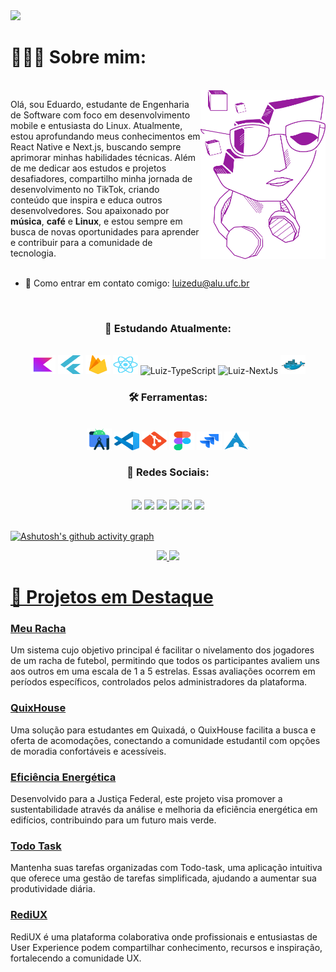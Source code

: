 <img src="/assets/Background.gif" />

<h1 align="left">🧑🏿‍💻 Sobre mim:</h1>

<br>

<img align="right" width="200px" src="/assets/Ilustração - PessoaFoneOculosRosa.png">

Olá, sou Eduardo, estudante de Engenharia de Software com foco em desenvolvimento mobile e entusiasta do Linux.
Atualmente, estou aprofundando meus conhecimentos em React Native e Next.js, buscando sempre aprimorar minhas habilidades técnicas.
Além de me dedicar aos estudos e projetos desafiadores, compartilho minha jornada de desenvolvimento no TikTok, criando conteúdo que inspira e educa outros desenvolvedores.
Sou apaixonado por **música**, **café** e **Linux**, e estou sempre em busca de novas oportunidades para aprender e contribuir para a comunidade de tecnologia.
</br>
</br>

- 📧 Como entrar em contato comigo: <luizedu@alu.ufc.br>

</br>

<div style="display: inline_block">
  
  <div align="center">
  <h3 >📝 Estudando Atualmente:</h3>
  <br>
  <img  alt="Luiz-Kotlin" height="30" width="40" src="https://raw.githubusercontent.com/devicons/devicon/master/icons/kotlin/kotlin-original.svg">
  <img  alt="Luiz-Flutter" height="30" width="40" src="https://raw.githubusercontent.com/devicons/devicon/master/icons/flutter/flutter-plain.svg">
  <img  alt="Luiz-Firebase" height="30" width="40" src="https://raw.githubusercontent.com/devicons/devicon/master/icons/firebase/firebase-original.svg">
  <img  alt="Luiz-React" height="30" width="40" src="https://raw.githubusercontent.com/devicons/devicon/master/icons/react/react-original.svg">
  <img  alt="Luiz-TypeScript" height="30" width="40" src="https://cdn.jsdelivr.net/gh/devicons/devicon@latest/icons/typescript/typescript-plain.svg">
  <img  alt="Luiz-NextJs" height="30" width="40" src="https://cdn.jsdelivr.net/gh/devicons/devicon@latest/icons/nextjs/nextjs-original.svg">
  <img  alt="Luiz-Docker" height="30" width="40" src="https://raw.githubusercontent.com/devicons/devicon/master/icons/docker/docker-original.svg">
  </div>
  
  <div align="center">
    <h3 >🛠️ Ferramentas:</h3>
    <br>
    <img  alt="Luiz-Android-Studio" height="35" width="40" src="https://raw.githubusercontent.com/devicons/devicon/master/icons/androidstudio/androidstudio-original.svg">
    <img  alt="Visual-Studio-Code-logo" height="30" width="40" src="https://raw.githubusercontent.com/devicons/devicon/master/icons/vscode/vscode-original.svg">
    <img  alt="Luiz-Git" height="30" width="40" src="https://raw.githubusercontent.com/devicons/devicon/master/icons/git/git-original.svg">
    <img  alt="Luiz-Figma" height="30" width="40" src="https://raw.githubusercontent.com/devicons/devicon/master/icons/figma/figma-original.svg">
    <img  alt="Luiz-Jira" height="30" width="40" src="https://raw.githubusercontent.com/devicons/devicon/master/icons/jira/jira-original.svg">
    <img  alt="Luiz-Arch-Linux" height="30" width="40" src="https://raw.githubusercontent.com/devicons/devicon/master/icons/archlinux/archlinux-original.svg">
  </div>

  <div align="center">
    <h3 >📲 Redes Sociais:</h3>
    <br>
    <a href="https://www.instagram.com/eduard0.dev/" target="_blank"><img src="https://img.shields.io/badge/-Instagram-%23E4405F?style=for-the-badge&logo=instagram&logoColor=white" target="_blank"></a>
    <a href="https://www.tiktok.com/@um.simples.dev/" target="_blank"><img src="https://img.shields.io/badge/-TikTok-%23000000?style=for-the-badge&logo=tiktok&logoColor=white" target="_blank"></a>
    <a href = "mailto:luizedu@alu.ufc.br"><img src="https://img.shields.io/badge/-Gmail-%23333?style=for-the-badge&logo=gmail&logoColor=white" target="_blank"></a>
    <a href="https://archlinux.org/" target="_blank"><img src="https://img.shields.io/badge/Arch%20Linux-1793D1?logo=arch-linux&logoColor=white&style=for-the-badge" target="_blank"></a>
    <a href="https://t.me/Dudu_Lima" target="_blank"><img src="https://img.shields.io/badge/Telegram-2CA5E0?style=for-the-badge&logo=telegram&logoColor=white" target="_blank"></a>  
    <a href="https://www.linkedin.com/in/luiz-eduardo-borges-de-lima-731142212/" target="_blank"><img src="https://img.shields.io/badge/linkedin-%230077B5.svg?style=for-the-badge&logo=linkedin&logoColor=white" target="_blank"></a>
  </div>

</div>

<br>

[![Ashutosh's github activity graph](https://github-readme-activity-graph.vercel.app/graph?username=Eduardo-Lima-Dev&theme=dracula)](https://github.com/ashutosh00710/github-readme-activity-graph)

<div align="center">
  <a href="http://github.com/luiz-eduardo-bl">
  <img height="160em" src="https://github-readme-stats.vercel.app/api?username=eduardo-lima-dev&show_icons=true&theme=discord_old_blurple&include_all_commits=true&count_private=true&border_radius=10px"/>
  <img height="160em" src="https://github-readme-stats.vercel.app/api/top-langs/?username=eduardo-lima-dev&hide=python&layout=compact&langs_count=8&theme=discord_old_blurple&border_radius=10px"/>
</div>

# 📌 Projetos em Destaque

### [Meu Racha](https://github.com/Eduardo-Lima-Dev/Meu_Racha)
Um sistema cujo objetivo principal é facilitar o nivelamento dos jogadores de um racha de futebol, permitindo que todos os participantes avaliem uns aos outros em uma escala de 1 a 5 estrelas. Essas avaliações ocorrem em períodos específicos, controlados pelos administradores da plataforma.

### [QuixHouse](https://github.com/Eduardo-Lima-Dev/QuixHouse)
Uma solução para estudantes em Quixadá, o QuixHouse facilita a busca e oferta de acomodações, conectando a comunidade estudantil com opções de moradia confortáveis e acessíveis.

### [Eficiência Energética](https://github.com/Eduardo-Lima-Dev/Projeto-de-Eficiencia-Energetica)
Desenvolvido para a Justiça Federal, este projeto visa promover a sustentabilidade através da análise e melhoria da eficiência energética em edifícios, contribuindo para um futuro mais verde.

### [Todo Task](https://github.com/Eduardo-Lima-Dev/Todo-Tasks)
Mantenha suas tarefas organizadas com Todo-task, uma aplicação intuitiva que oferece uma gestão de tarefas simplificada, ajudando a aumentar sua produtividade diária.

### [RediUX](https://github.com/RediUX/RediUX_)
RediUX é uma plataforma colaborativa onde profissionais e entusiastas de User Experience podem compartilhar conhecimento, recursos e inspiração, fortalecendo a comunidade UX.
